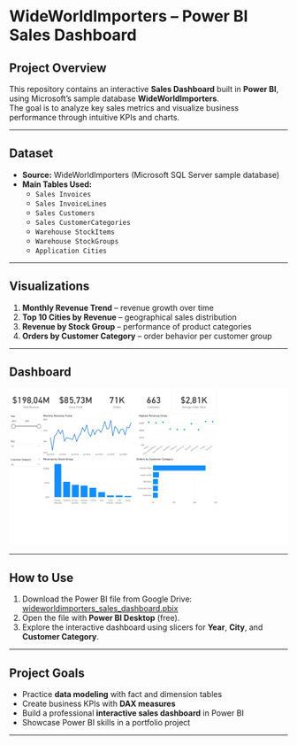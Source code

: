 # WideWorldImporters – Power BI Sales Dashboard

## Project Overview
This repository contains an interactive **Sales Dashboard** built in **Power BI**, using Microsoft’s sample database **WideWorldImporters**.  
The goal is to analyze key sales metrics and visualize business performance through intuitive KPIs and charts.  

---

## Dataset
- **Source:** WideWorldImporters (Microsoft SQL Server sample database)  
- **Main Tables Used:**  
  - `Sales Invoices`  
  - `Sales InvoiceLines`  
  - `Sales Customers`  
  - `Sales CustomerCategories`  
  - `Warehouse StockItems`  
  - `Warehouse StockGroups`  
  - `Application Cities`  

---

## Visualizations
1. **Monthly Revenue Trend** – revenue growth over time  
2. **Top 10 Cities by Revenue** – geographical sales distribution  
3. **Revenue by Stock Group** – performance of product categories  
4. **Orders by Customer Category** – order behavior per customer group  

---

## Dashboard

![Dashboard Preview](dashboard.png)

---

## How to Use
1. Download the Power BI file from Google Drive:  
   [wideworldimporters_sales_dashboard.pbix](https://drive.google.com/file/d/1TVqNwZZQfkTBThnXqen8Y-REBAIAEjE_)
2. Open the file with **Power BI Desktop** (free).  
3. Explore the interactive dashboard using slicers for **Year**, **City**, and **Customer Category**.

---

## Project Goals
- Practice **data modeling** with fact and dimension tables  
- Create business KPIs with **DAX measures**  
- Build a professional **interactive sales dashboard** in Power BI  
- Showcase Power BI skills in a portfolio project

---
